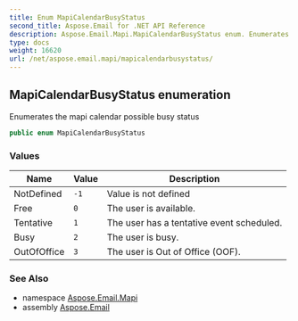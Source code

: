 ```yaml
---
title: Enum MapiCalendarBusyStatus
second_title: Aspose.Email for .NET API Reference
description: Aspose.Email.Mapi.MapiCalendarBusyStatus enum. Enumerates the mapi calendar possible busy status
type: docs
weight: 16620
url: /net/aspose.email.mapi/mapicalendarbusystatus/
---
```

## MapiCalendarBusyStatus enumeration

Enumerates the mapi calendar possible busy status

```csharp
public enum MapiCalendarBusyStatus
```

### Values

| Name | Value | Description |
| --- | --- | --- |
| NotDefined | `-1` | Value is not defined |
| Free | `0` | The user is available. |
| Tentative | `1` | The user has a tentative event scheduled. |
| Busy | `2` | The user is busy. |
| OutOfOffice | `3` | The user is Out of Office (OOF). |

### See Also

* namespace [Aspose.Email.Mapi](../../aspose.email.mapi/)
* assembly [Aspose.Email](../../)


